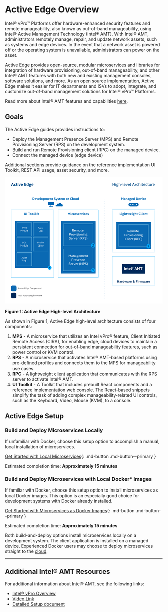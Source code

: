 # Active Edge Overview

Intel® vPro™ Platforms offer hardware-enhanced security features and remote manageability, also known as out-of-band manageability, using Intel® Active Management Technology (Intel&reg; AMT). With Intel&reg; AMT, administrators remotely manage, repair, and update network assets, such as systems and edge devices. In the event that a network asset is powered off or the operating system is unavailable, administrators can power on the asset. 

Active Edge provides open-source, modular microservices and libraries for integration of hardware provisioning, out-of-band manageability, and other Intel&reg; AMT features with both new and existing management consoles, software solutions, and more. As an open source implementation, Active Edge makes it easier for IT departments and ISVs to adopt, integrate, and customize out-of-band management solutions for Intel® vPro™ Platforms.

Read more about Intel&reg; AMT features and capabilities [here](https://software.intel.com/content/www/us/en/develop/topics/iot/hardware/vpro-platform-retail.html).

## Goals

The Active Edge guides provides instructions to:

- Deploy the Management Presence Server (MPS) and Remote Provisioning Server (RPS) on the development system.
- Build and run Remote Provisioning client (RPC) on the managed device.
- Connect the managed device (edge device)

Additional sections provide guidance on the reference implementation UI Toolkit, REST API usage, asset security, and more.

![assets/images/ActivEdgeComponentsLarge.png](assets/images/AEHighLevelArch.png)

**Figure 1: Active Edge High-level Architecture**

As shown in Figure 1, Active Edge high-level architecture consists of four components:

1. **MPS** - A microservice that utilizes an Intel vPro&reg; feature, Client Initiated Remote Access (CIRA), for enabling edge, cloud devices to maintain a persistent connection for out-of-band manageability features, such as power control or KVM control.
2. **RPS** - A microservice that activates Intel&reg; AMT-based platforms using pre-defined profiles and connects them to the MPS for manageability use cases.
3. **RPC** - A lightweight client application that communicates with the RPS server to activate Intel&reg; AMT.
4. **UI Toolkit** - A Toolkit that includes prebuilt React components and a reference implementation web console. The React-based snippets simplify the task of adding complex manageability-related UI controls, such as the Keyboard, Video, Mouse (KVM), to a console.

## Active Edge Setup

### Build and Deploy Microservices Locally
If unfamiliar with Docker, choose this setup option to accomplish a manual, local installation of microservices. 

[Get Started with Local Microservices](Local/overview.md){: .md-button .md-button--primary }


Estimated completion time: **Approximately 15 minutes**

### Build and Deploy Microservices with Local Docker* Images

If familiar with Docker, choose this setup option to install microservices as local Docker images. This option is an especially good choice for development systems with Docker already installed.

[Get Started with Microservices as Docker Images](Docker/overview.md){: .md-button .md-button--primary }


Estimated completion time: **Approximately 15 minutes**

Both build-and-deploy options install microservices locally on a development system. The client application is installed on a managed device. Experienced Docker users may choose to deploy microservices straight to the [cloud](Docker/dockerCloud.md).
 
-------
## Additional Intel® AMT Resources

For additional information about Intel® AMT, see the following links:

- [Intel® vPro Overview](https://software.intel.com/content/www/us/en/develop/topics/iot/hardware/vpro-platform-retail.html)
- [Video Link](https://www.intel.com/content/www/us/en/support/articles/000026592/technologies.html)
- [Detailed Setup document](https://software.intel.com/en-us/articles/getting-started-with-intel-active-management-technology-amt)

